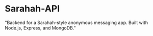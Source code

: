 # Sarahah-API
"Backend for a Sarahah-style anonymous messaging app. Built with Node.js, Express, and MongoDB."
